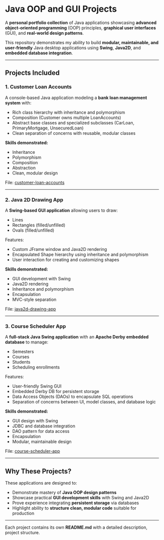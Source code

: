 # Java OOP and GUI Projects

A **personal portfolio collection** of Java applications showcasing **advanced object-oriented programming** (OOP) principles, **graphical user interfaces** (GUI), and **real-world design patterns**.

This repository demonstrates my ability to build **modular, maintainable, and user-friendly** Java desktop applications using **Swing**, **Java2D**, and **embedded database integration**.

---

## Projects Included

### 1. Customer Loan Accounts

A console-based Java application modeling a **bank loan management system** with:

- Rich class hierarchy with inheritance and polymorphism
- Composition (Customer owns multiple LoanAccounts)
- Abstract base classes and specialized subclasses (CarLoan, PrimaryMortgage, UnsecuredLoan)
- Clean separation of concerns with reusable, modular classes

**Skills demonstrated:**  
- Inheritance  
- Polymorphism  
- Composition  
- Abstraction  
- Clean, modular design

File: [customer-loan-accounts](./customer-loan-accounts)

---

### 2. Java 2D Drawing App

A **Swing-based GUI application** allowing users to draw:

- Lines
- Rectangles (filled/unfilled)
- Ovals (filled/unfilled)

Features:

- Custom JFrame window and Java2D rendering
- Encapsulated Shape hierarchy using inheritance and polymorphism
- User interaction for creating and customizing shapes

**Skills demonstrated:**  
- GUI development with Swing  
- Java2D rendering  
- Inheritance and polymorphism  
- Encapsulation  
- MVC-style separation

File: [java2d-drawing-app](./java2d-drawing-app)

---

### 3. Course Scheduler App

A **full-stack Java Swing application** with an **Apache Derby embedded database** to manage:

- Semesters
- Courses
- Students
- Scheduling enrollments

Features:

- User-friendly Swing GUI
- Embedded Derby DB for persistent storage
- Data Access Objects (DAOs) to encapsulate SQL operations
- Separation of concerns between UI, model classes, and database logic

**Skills demonstrated:**  
- GUI design with Swing
- JDBC and database integration
- DAO pattern for data access  
- Encapsulation  
- Modular, maintainable design

File: [course-scheduler-app](./course-scheduler-app)

---

## Why These Projects?

These applications are designed to:

- Demonstrate mastery of **Java OOP design patterns**  
- Showcase practical **GUI development skills** with Swing and Java2D  
- Prove experience integrating **persistent storage** via databases  
- Highlight ability to **structure clean, modular code** suitable for production

---
Each project contains its own **README.md** with a detailed description, project structure. 
